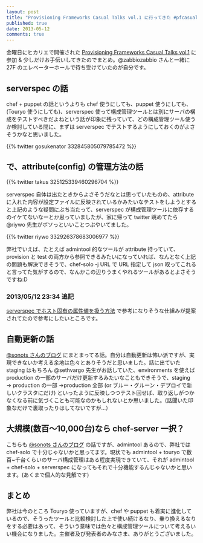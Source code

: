 ```yaml
---
layout: post
title: "Provisioning Frameworks Casual Talks vol.1 に行ってきた #pfcasual"
published: true
date: 2013-05-12
comments: true
---
```


金曜日にヒカリエで開催された [Provisioning Frameworks Casual Talks vol.1](https://gist.github.com/studio3104/5417631) に参加 & 少しだけお手伝いしてきたのでまとめ。@zabbiozabbio さんと一緒に 27F のエレベーターホールで待ち受けていたのが自分です。

## serverspec の話

chef + puppet の話というよりも chef 使うにしても、puppet 使うにしても、(Touryo 使うにしても)、serverspec 使って構成管理ツールとは別にサーバの構成をテストすべきだよねという話が印象に残っていて、どの構成管理ツール使うか検討している間に、まずは serverspec でテストするようにしておくのがよさそうかなと思いました。

{{% twitter gosukenator 332845805079785472 %}}

## で、attribute(config) の管理方法の話

{{% twitter takus 325125339460296704 %}}

serverspec 自体は出たときからよさそうだなとは思っていたものの、attribute に入れた内容が設定ファイルに反映されているかみたいなテストをしようとすると上記のような疑問にぶち当たって、serverspec が構成管理ツールに依存するのイケてないなーとか思っていましたが、家に帰って twitter 眺めてたら @riywo 先生がボソっといいことつぶやいてました。

{{% twitter riywo 332926378683006977 %}}

弊社でいえば、たとえば admintool 的なツールが attribute 持っていて、provision と test の両方から参照できるみたいになっていれば、なんとなく上記の問題も解決できそうで、chef-solo -j URL で URL 指定して json 取ってこれると言ってた気がするので、なんかこの辺りうまくやれるツールがあるとよさそうですね:D

### 2013/05/12 23:34 追記

[serverspec でホスト固有の属性値を扱う方法](http://mizzy.org/blog/2013/05/12/2/) で参考になりそうな仕組みが提案されてたので参考にしたいところです。

## 自動更新の話

[@sonots さんのブログ](http://blog.livedoor.jp/sonots/archives/26810152.html) にまとまってる話。自分は自動更新は怖い派ですが、実現できないか考える余地は色々とありそうだと思いました。話に出ていた staging はもちろん @sethvargo 先生がお話していた、environments を使えば production の一部のサーバだけ更新するみたいなこともできそうで、staging → production の一部 →production 全部 (or ブルー・グルーン・デプロイで新しいクラスタにだけ) といったように反映しつつテスト回せば、取り返しがつかなくなる前に気づくことも可能なのかもしれないとか思いました。(話聞いた印象なだけで裏取ったりはしてないですが...）

## 大規模(数百〜10,000台)なら chef-server 一択？

こちらも [@sonots さんのブログ](http://blog.livedoor.jp/sonots/archives/26810152.html) の話ですが、admintool あるので、弊社では chef-solo で十分じゃないかと思ってます。現状でも admintool + touryo で数百~千台くらいのサーバ構成管理はある程度実現できていて、それが admintool + chef-solo + serverspec になってもそれで十分機能するんじゃないかと思います。(あくまで個人的な見解です)

## まとめ

弊社は今のところ Touryo 使っていますが、chef や puppet も着実に進化しているので、そうったツールと比較検討した上で使い続けるなり、乗り換えるなりをする必要はあって、そういう意味では色々と構成管理ツールについて考えるいい機会になりました。主催者及び発表者のみなさま、ありがとうございました。
